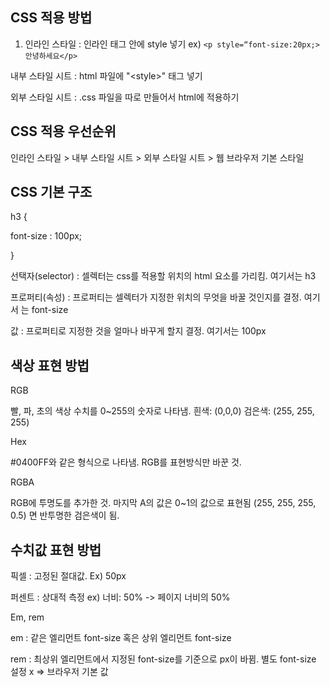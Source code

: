 ## CSS 적용 방법

1. 인라인 스타일 : 인라인 태그 안에 style 넣기
    ex) `<p style=“font-size:20px;>안녕하세요</p>`

내부 스타일 시트 : html 파일에 "&lt;style&gt;" 태그 넣기

외부 스타일 시트 : .css 파일을 따로 만들어서 html에 적용하기

## CSS 적용 우선순위

인라인 스타일 > 내부 스타일 시트 > 외부 스타일 시트 > 웹 브라우저 기본 스타일

## CSS 기본 구조

h3 {

font-size : 100px;

}

선택자(selector) : 셀렉터는 css를 적용할 위치의 html 요소를 가리킴. 여기서는 h3

프로퍼티(속성) : 프로퍼티는 셀렉터가 지정한 위치의 무엇을 바꿀 것인지를 결정. 여기서 는 font-size

값 : 프로퍼티로 지정한 것을 얼마나 바꾸게 할지 결정. 여기서는 100px

## 색상 표현 방법

RGB

빨, 파, 초의 색상 수치를 0~255의 숫자로 나타냄.
흰색: (0,0,0)
검은색: (255, 255, 255)

Hex

#0400FF와 같은 형식으로 나타냄. RGB를 표현방식만 바꾼 것.

RGBA

RGB에 투명도를 추가한 것. 마지막 A의 값은 0~1의 값으로 표현됨
(255, 255, 255, 0.5) 면 반투명한 검은색이 됨.

## 수치값 표현 방법

픽셀 : 고정된 절대값. Ex) 50px

퍼센트 : 상대적 측정 ex) 너비: 50% -> 페이지 너비의 50%

Em, rem

em : 같은 엘리먼트 font-size 혹은 상위 엘리먼트 font-size

rem : 최상위 엘리먼트에서 지정된 font-size를 기준으로 px이 바뀜. 
별도 font-size 설정 x => 브라우저 기본 값

